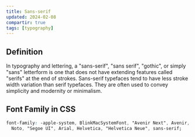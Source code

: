 ```yaml
---
title: Sans-serif
updated: 2024-02-08
compartir: true
tags: [typography]
---
```


## Definition

In typography and lettering, a "sans-serif", "sans serif", "gothic", or simply "sans" letterform is one that does not have extending features called "serifs" at the end of strokes. Sans-serif typefaces tend to have less stroke width variation than serif typefaces. They are often used to convey simplicity and modernity or minimalism.

## Font Family in CSS

```css
font-family: -apple-system, BlinkMacSystemFont, "Avenir Next", Avenir, "Nimbus Sans L", Roboto,
  Noto, "Segoe UI", Arial, Helvetica, "Helvetica Neue", sans-serif;
```
